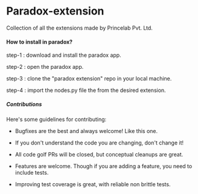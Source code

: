 # Paradox-extension
Collection of all the extensions made by Princelab Pvt. Ltd.

#### How to install in paradox?

step-1 : download and install the paradox app.

step-2 : open the paradox app.

step-3 : clone the "paradox extension" repo in your local machine.

step-4 : import the nodes.py file the from the desired extension.

##### Contributions
Here's some guidelines for contributing:

* Bugfixes are the best and always welcome! Like this one.

* If you don't understand the code you are changing, don't change it!

* All code golf PRs will be closed, but conceptual cleanups are great.

* Features are welcome. Though if you are adding a feature, you need to include tests.

* Improving test coverage is great, with reliable non brittle tests.

